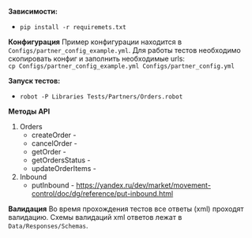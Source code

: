 **Зависимости:**
- `pip install -r requiremets.txt`


**Конфигурация**
Пример конфигурации находится в `Configs/partner_config_example.yml`.
Для работы тестов необходимо скопировать конфиг и заполнить необходимые urls:  
`cp Configs/partner_config_example.yml Configs/partner_config.yml`


**Запуск тестов:**
- `robot -P Libraries Tests/Partners/Orders.robot`


**Методы API**
1. Orders
   * createOrder -
   * cancelOrder -
   * getOrder -
   * getOrdersStatus -
   * updateOrderItems -
2. Inbound
    * putInbound - https://yandex.ru/dev/market/movement-control/doc/dg/reference/put-inbound.html
    

**Валидация**
Во время прохождения тестов все ответы (xml) проходят валидацию.
Схемы валидаций xml ответов лежат в `Data/Responses/Schemas`.
